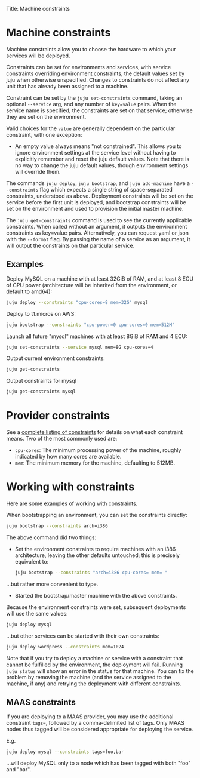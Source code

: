 Title: Machine constraints  

# Machine constraints

Machine constraints allow you to choose the hardware to which your services will
be deployed.

Constraints can be set for environments and services, with service constraints
overriding environment constraints, the default values set by juju when
otherwise unspecified. Changes to constraints do not affect any unit that has
already been assigned to a machine.

Constraint can be set by the `juju set-constraints` command, taking an optional
`--service` arg, and any number of `key=value` pairs. When the service name is
specified, the constraints are set on that service; otherwise they are set on
the environment.

Valid choices for the `value` are generally dependent on the particular
constraint, with one exception:

  - An empty value always means "not constrained". This allows you to ignore
    environment settings at the service level without having to explicitly
    remember and reset the juju default values. Note that there is no way to
    change the juju default values, though environment settings will override
    them.

The commands `juju deploy`, `juju bootstrap`, and `juju add-machine` have a
`--constraints` flag which expects a single string of space-separated
constraints, understood as above. Deployment constraints will be set on the
service before the first unit is deployed, and bootstrap constraints will be
set on the environment and used to provision the initial master machine.

The `juju get-constraints` command is used to see the currently applicable
constraints. When called without an argument, it outputs the environment
constraints as key=value pairs. Alternatively, you can request yaml or json with
the `--format` flag. By passing the name of a service as an argument, it will
output the constraints on that particular service.

## Examples

Deploy MySQL on a machine with at least 32GiB of RAM, and at least 8 ECU of CPU
power (architecture will be inherited from the environment, or default to
amd64):

```bash
juju deploy --constraints "cpu-cores=8 mem=32G" mysql
```

Deploy to t1.micros on AWS:

```bash
juju bootstrap --constraints "cpu-power=0 cpu-cores=0 mem=512M"
```

Launch all future "mysql" machines with at least 8GiB of RAM and 4 ECU:

```bash
juju set-constraints --service mysql mem=8G cpu-cores=4
```
Output current environment constraints:

```bash
juju get-constraints
```
Output constraints for mysql

```bash
juju get-constraints mysql
```
# Provider constraints

See a [complete listing of constraints](reference-constraints.html) for details
on what each constraint means. Two of the most commonly used are:

  - `cpu-cores`: The minimum processing power of the machine, roughly indicated
     by how many cores are available.
  - `mem`: The minimum memory for the machine, defaulting to 512MB.

# Working with constraints

Here are some examples of working with constraints.

When bootstrapping an environment, you can set the constraints directly:

```bash
juju bootstrap --constraints arch=i386
```
The above command did two things:

  - Set the environment constraints to require machines with an i386 
    architecture, leaving the other defaults untouched; this is precisely
    equivalent to:
    ```bash
    juju bootstrap --constraints "arch=i386 cpu-cores= mem= "
    ```
...but rather more convenient to type.

  - Started the bootstrap/master machine with the above constraints.

Because the environment constraints were set, subsequent deployments will use
the same values:

```bash
juju deploy mysql
```
...but other services can be started with their own constraints:

```bash
juju deploy wordpress --constraints mem=1024
```

Note that if you try to deploy a machine or service with a constraint that
cannot be fulfilled by the environment, the deployment will fail. Running `juju
status` will show an error in the status for that machine. You can fix the
problem by removing the machine (and the service assigned to the machine, if
any) and retrying the deployment with different constraints.

##  MAAS constraints

If you are deploying to a MAAS provider, you may use the additional constraint
`tags=`, followed by a comma-delimited list of tags. Only MAAS nodes thus tagged
will be considered appropriate for deploying the service.

E.g.

```bash
juju deploy mysql --constraints tags=foo,bar
```

...will deploy MySQL only to a node which has been tagged with both "foo" and
"bar".

